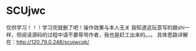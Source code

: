 # SCUjwc
仅供学习！！！学习完就删了吧！操作效果与本人无关
我知道这玩意写的跟shi一样，但阅读源码的过程中请不要辱骂作者，我也是赶工出来的。。。
具体思路详解在：http://120.79.0.248/scujwcqk/
